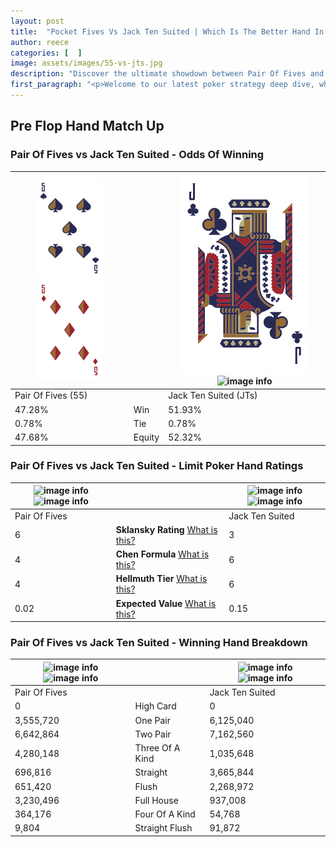 ```yaml
---
layout: post
title:  "Pocket Fives Vs Jack Ten Suited | Which Is The Better Hand In Poker? A Complete Guide"
author: reece
categories: [  ]
image: assets/images/55-vs-jts.jpg
description: "Discover the ultimate showdown between Pair Of Fives and Jack Ten Suited in poker! Uncover the odds, strategies, and scenarios where one hand triumphs over the other. Get ready to up your poker game with this thrilling analysis."
first_paragraph: "<p>Welcome to our latest poker strategy deep dive, where we're pitting two distinct hands against each other in a high-stakes showdown: Pair Of Fives vs Jack Ten Suited.</p><p>In the dynamic world of poker, every decision counts, and knowing which hand holds the upper hand is key to your success at the table.</p><p>In this article, we'll dissect these two hands, explore the scenarios where one dominates the other, and equip you with the knowledge to make strategic choices that can tip the odds in your favor.</p><p>Get ready to unravel the intriguing dynamics of these poker hands and elevate your game to new heights.</p>"
---
```




[comment]: # (sp0)

## Pre Flop Hand Match Up

<div class="table hand-ratings" markdown="1"> 



### Pair Of Fives vs Jack Ten Suited - Odds Of Winning


    
| ![image info](assets/images/hand1/5.png) ![image info](assets/images/hand1/5o.png) |  | ![image info](assets/images/hand2/J.png) ![image info](assets/images/hand2/ts.png) |
| -------- | -------- | -------- |
| Pair Of Fives (55) |  | Jack Ten Suited (JTs) |
| 47.28% | Win | 51.93% |
| 0.78% | Tie | 0.78% |
| 47.68% | Equity | 52.32% |




[comment]: # (sp1)



### Pair Of Fives vs Jack Ten Suited - Limit Poker Hand Ratings


    
| ![image info](https://www.riverpairs.com/assets/images/hand1/5.png) ![image info](https://www.riverpairs.com/assets/images/hand1/5o.png) |  | ![image info](https://www.riverpairs.com/assets/images/hand2/J.png) ![image info](https://www.riverpairs.com/assets/images/hand2/ts.png) |
| -------- | -------- | -------- |
| Pair Of Fives |  | Jack Ten Suited |
| 6 | **Sklansky Rating** [What is this?](/sklansky-rating-explained) | 3 |
| 4 | **Chen Formula** [What is this?](/chen-formula-explained) | 6 |
| 4 | **Hellmuth Tier** [What is this?](/Hellmuth-tier-explained) | 6 |
| 0.02 | **Expected Value** [What is this?](/expected-value-explained) | 0.15 |




[comment]: # (sp2)



### Pair Of Fives vs Jack Ten Suited - Winning Hand Breakdown


    
| ![image info](https://www.riverpairs.com/assets/images/hand1/5.png) ![image info](https://www.riverpairs.com/assets/images/hand1/5o.png) |  | ![image info](https://www.riverpairs.com/assets/images/hand2/J.png) ![image info](https://www.riverpairs.com/assets/images/hand2/ts.png) |
| -------- | -------- | -------- |
| Pair Of Fives |  | Jack Ten Suited |
| 0 | High Card | 0 |
| 3,555,720 | One Pair | 6,125,040 |
| 6,642,864 | Two Pair | 7,162,560 |
| 4,280,148 | Three Of A Kind | 1,035,648 |
| 696,816 | Straight | 3,665,844 |
| 651,420 | Flush | 2,268,972 |
| 3,230,496 | Full House | 937,008 |
| 364,176 | Four Of A Kind | 54,768 |
| 9,804 | Straight Flush | 91,872 |




[comment]: # (sp3)



</div>

[comment]: # (sp4)



[comment]: # (sp5)


